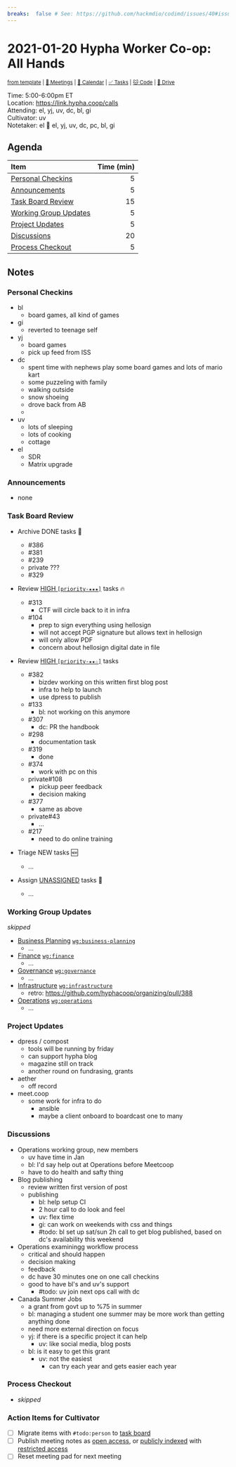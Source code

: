 ```yaml
---
breaks:  false # See: https://github.com/hackmdio/codimd/issues/40#issuecomment-172927690
---
```

# 2021-01-20 Hypha Worker Co-op: All Hands

<sup>[from template][template] | [:notebook: Meetings][meetings] | [:date: Calendar][calendar] | [:white_check_mark: Tasks][tasks] | [:cat: Code][gh] | [:open_file_folder: Drive][drive]</sup>

Time:       5:00-6:00pm ET  
Location:   https://link.hypha.coop/calls  
Attending:  el, yj, uv, dc, bl, gi  
Cultivator: uv  
Notetaker:  el :raising_hand: el, yj, uv, dc, pc, bl, gi

## Agenda

| Item                                            | Time (min) |
|:------------------------------------------------|-----------:|
| [Personal Checkins](#Personal-Checkins)         |          5 |
| [Announcements](#Announcements)                 |          5 |
| [Task Board Review](#Task-Board-Review)         |         15 |
| [Working Group Updates](#Working-Group-Updates) |          5 |
| [Project Updates](#Project-Updates)             |          5 |
| [Discussions](#Discussions)                     |         20 |
| [Process Checkout](#Process-Checkout)           |          5 |

## Notes

### Personal Checkins

- bl
    - board games, all kind of games
- gi
    - reverted to teenage self
- yj
    - board games
    - pick up feed from ISS
- dc
    - spent time with nephews play some board games and lots of mario kart
    - some puzzeling with family
    - walking outside
    - snow shoeing
    - drove back from AB
    - 
- uv 
    - lots of sleeping
    - lots of cooking
    - cottage
- el
    - SDR
    - Matrix upgrade
    
### Announcements

- none

### Task Board Review

- Archive DONE tasks :tada:
	- #386
	- #381
	- #239
	- private ???
	- #329
- Review [HIGH `[priority-★★★]`][l-pri-hi] tasks :fire:
	- #313
	    - CTF will circle back to it in infra
	- #104
	    - prep to sign everything using hellosign
	    - will not accept PGP signature but allows text in hellosign
	    - will only allow PDF
        - concern about hellosign digital date in file
- Review [HIGH `[priority-★★☆]`][l-pri-md] tasks
    - #382
        - bizdev working on this written first blog post
        - infra to help to launch
        - use dpress to publish
    - #133
        - bl: not working on this anymore
    - #307
        - dc: PR the handbook
    - #298
        - documentation task
    - #319
        - done
    - #374
        - work with pc on this
    - private#108
        - pickup peer feedback
        - decision making
    - #377
        - same as above
    - private#43
        - ...
    - #217
        - need to do online training

- Triage NEW tasks :new:
	- ...
- Assign [UNASSIGNED][l-none] tasks :briefcase:
	- ...

### Working Group Updates

_skipped_ 

- [Business Planning][biz-wg] [`wg:business-planning`][l-biz]
    - ...
- [Finance][fin-wg] [`wg:finance`][l-fin]
    - ...
- [Governance][gov-wg] [`wg:governance`][l-gov]
    - ...
- [Infrastructure][inf-wg] [`wg:infrastructure`][l-inf]
    - retro: https://github.com/hyphacoop/organizing/pull/388
- [Operations][ops-wg] [`wg:operations`][l-ops]
    - ...

### Project Updates

- dpress / compost
    - tools will be running by friday
    - can support hypha blog
    - magazine still on track
    - another round on fundrasing, grants
- aether
    - off record
- meet.coop
    - some work for infra to do
        - ansible
        - maybe a client onboard to boardcast one to many

### Discussions

- Operations working group, new members
    - uv have time in Jan
    - bl: I'd say help out at Operations before Meetcoop
    - have to do health and safty thing
- Blog publishing
    - review written first version of post
    - publishing
        - bl: help setup CI
        - 2 hour call to do look and feel
        - uv: flex time
        - gi: can work on weekends with css and things
        - #todo: bl set up sat/sun 2h call to get blog published, based on dc's availability this weekend
- Operations examiningg workflow process
    - critical and should happen
    - decision making
    - feedback
    - dc have 30 minutes one on one call checkins
    - good to have bl's and uv's support
        - #todo: uv join next ops call with dc 
- Canada Summer Jobs
    - a grant from govt up to %75 in summer
    - bl: managing a student one summer may be more work than getting anything done
    - need more external direction on focus
    - yj: if there is a specific project it can help
        - uv: like social media, blog posts
    - bl: is it easy to get this grant
        - uv: not the easiest
            - can try each year and gets easier each year

### Process Checkout

- _skipped_


### Action Items for Cultivator

- [ ] Migrate items with `#todo:person` to [task board][tasks]
- [ ] Publish meeting notes as [open access][public], or [publicly indexed][index] with [restricted access][private]
- [ ] Reset meeting pad for next meeting

<!-- Links: Important -->
[template]: https://link.hypha.coop/template
[meetings]: https://link.hypha.coop/meetings
[calendar]: https://link.hypha.coop/calendar
[tasks]:    https://link.hypha.coop/tasks
[gh]:       https://link.hypha.coop/gh
[drive]:    https://link.hypha.coop/drive

<!-- Links: Labels -->
[l-pri-hi]: https://github.com/orgs/hyphacoop/projects/2?card_filter_query=label:[priority-★★★]
[l-pri-md]: https://github.com/orgs/hyphacoop/projects/2?card_filter_query=label:[priority-★★☆]
[l-pri-lo]: https://github.com/orgs/hyphacoop/projects/2?card_filter_query=label:[priority-★☆☆]
[l-pri-none]: https://github.com/orgs/hyphacoop/projects/2?card_filter_query=-label:[priority-★☆☆]+-label:[priority-★★☆]+-label:[priority-★★★]
[l-biz]: https://github.com/orgs/hyphacoop/projects/2?card_filter_query=label:"wg:business-planning"
[l-fin]: https://github.com/orgs/hyphacoop/projects/2?card_filter_query=label:"wg:finance"
[l-gov]: https://github.com/orgs/hyphacoop/projects/2?card_filter_query=label:"wg:governance
[l-inf]: https://github.com/orgs/hyphacoop/projects/2?card_filter_query=label:"wg:infrastructure"
[l-ops]: https://github.com/orgs/hyphacoop/projects/2?card_filter_query=label:"wg:operations"
[l-none]: https://github.com/orgs/hyphacoop/projects/2?card_filter_query=-label:wg:operations+-label:wg:infrastructure+-label:wg:finance+-label:wg:governance+-label:wg:business-planning

<!-- Links: Working Groups -->
[biz-wg]: https://link.hypha.coop/biz-wg
[fin-wg]: https://link.hypha.coop/fin-wg
[gov-wg]: https://link.hypha.coop/gov-wg
[inf-wg]: https://link.hypha.coop/inf-wg
[ops-wg]: https://link.hypha.coop/ops-wg

<!-- Links: Archive -->
[public]:   https://github.com/hyphacoop/organizing/new/master?filename=_posts/meeting-notes/2020-MM-DD-all-hands.md
[index]:    https://github.com/hyphacoop/organizing/new/master?filename=_posts/private/meeting-notes/2020-MM-DD-all-hands.md&value=Empty%20file%20for%20public%20indexing%20of%20access-restricted%20file.
[private]:  https://github.com/hyphacoop/organizing-private/new/master?filename=meeting-notes/2020-MM-DD-all-hands.md
